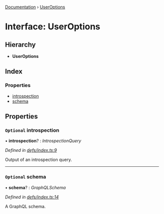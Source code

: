 [Documentation](../README.md) › [UserOptions](useroptions.md)

# Interface: UserOptions

## Hierarchy

* **UserOptions**

## Index

### Properties

* [introspection](useroptions.md#optional-introspection)
* [schema](useroptions.md#optional-schema)

## Properties

### `Optional` introspection

• **introspection**? : *IntrospectionQuery*

*Defined in [defs/index.ts:9](https://github.com/badbatch/graphql-box/blob/3468b42/packages/request-parser/src/defs/index.ts#L9)*

Output of an introspection query.

___

### `Optional` schema

• **schema**? : *GraphQLSchema*

*Defined in [defs/index.ts:14](https://github.com/badbatch/graphql-box/blob/3468b42/packages/request-parser/src/defs/index.ts#L14)*

A GraphQL schema.
